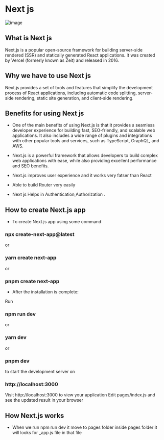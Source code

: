 
# Next js
![image](https://user-images.githubusercontent.com/68199110/235839628-827d925b-5a82-4ccf-aa52-73d28d4e727a.png)

##  What is Next js

Next.js is a popular open-source framework for building server-side rendered (SSR) and statically generated React applications. It was created by Vercel (formerly known as Zeit) and released in 2016.

## Why we have to use Next js

Next.js provides a set of tools and features that simplify the development process of React applications, including automatic code splitting, server-side rendering, static site generation, and client-side rendering.

## Benefits for using Next js

- One of the main benefits of using Next.js is that it provides a seamless developer experience for building fast, SEO-friendly, and scalable web applications. It also includes a wide range of plugins and integrations with other popular tools and services, such as TypeScript, GraphQL, and AWS.

- Next.js is a powerful framework that allows developers to build complex web applications with ease, while also providing excellent performance and SEO benefits.

- Next.js improves user experience and it works very fatser than React 

- Able to build Router very easily 

- Next js Helps in Authentication,Authorization .

## How to create Next.js app

- To create Next.js app using some command 

### npx create-next-app@latest
 or
### yarn create next-app
 or
### pnpm create next-app

- After the installation is complete:

Run  
### npm run dev 
or  
### yarn dev 
or  
### pnpm dev 

to start the development server on 
### http://localhost:3000
Visit http://localhost:3000 to view your application
Edit pages/index.js and see the updated result in your browser

## How Next.js works

- When we run npm run dev it move to pages folder inside pages folder  it will looks for _app.js file in that file 









